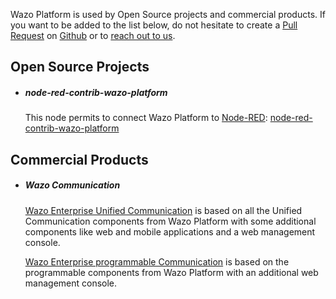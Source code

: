 Wazo Platform is used by Open Source projects and commercial
products. If you want to be added to the list below, do not hesitate
to create a [Pull Request](https://help.github.com/en/articles/creating-a-pull-request-from-a-fork)
on [Github](https://github.com/wazo-platform/wazo-platform.org) or to
[reach out to us](/#contact).

## Open Source Projects

- ##### node-red-contrib-wazo-platform
  This node permits to connect Wazo Platform to
  [Node-RED](https://nodered.org/): [node-red-contrib-wazo-platform](https://flows.nodered.org/node/node-red-contrib-wazo-platform)

## Commercial Products

- ##### Wazo Communication
  [Wazo Enterprise Unified Communication](https://wazo.io/platform/ucaas/) is
  based on all the Unified Communication components from Wazo Platform with some additional components
  like web and mobile applications and a web management console.

  [Wazo Enterprise programmable Communication](https://wazo.io/platform/ucaas-apis/) is based on the
  programmable components from Wazo Platform with an additional web management console.
